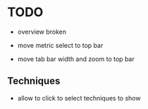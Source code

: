# TODO


- overview broken

- move metric select to top bar
- move tab bar width and zoom to top bar

## Techniques

- allow to click to select techniques to show
